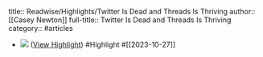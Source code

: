 title:: Readwise/Highlights/Twitter Is Dead and Threads Is Thriving
author:: [[Casey Newton]]
full-title:: Twitter Is Dead and Threads Is Thriving
category:: #articles
- ![](https://substackcdn.com/image/fetch/w_1100,c_limit,f_auto,q_auto:good,fl_progressive:steep/https%3A%2F%2Fbucketeer-e05bbc84-baa3-437e-9518-adb32be77984.s3.amazonaws.com%2Fpublic%2Fimages%2Fc2bf668d-6a8b-459c-b792-3d30e12b9526_1100x220.png) ([View Highlight](https://read.readwise.io/read/01hdr3ee5t64pe8absjef8t05y)) #Highlight #[[2023-10-27]]